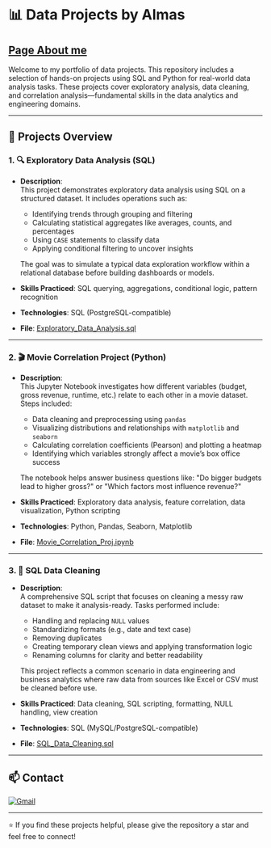 # 📊 Data Projects by Almas
## [Page About me](https://github.com/Almas1989)

Welcome to my portfolio of data projects. This repository includes a selection of hands-on projects using SQL and Python for real-world data analysis tasks. These projects cover exploratory analysis, data cleaning, and correlation analysis—fundamental skills in the data analytics and engineering domains.

---

## 📁 Projects Overview

### 1. 🔍 Exploratory Data Analysis (SQL)

- **Description**:  
  This project demonstrates exploratory data analysis using SQL on a structured dataset. It includes operations such as:
  - Identifying trends through grouping and filtering
  - Calculating statistical aggregates like averages, counts, and percentages
  - Using `CASE` statements to classify data
  - Applying conditional filtering to uncover insights

  The goal was to simulate a typical data exploration workflow within a relational database before building dashboards or models.

- **Skills Practiced**: SQL querying, aggregations, conditional logic, pattern recognition

- **Technologies**: SQL (PostgreSQL-compatible)

- **File**: [Exploratory_Data_Analysis.sql](https://github.com/Almas1989/Projects/blob/main/Exploratory%20Data%20Analysis.sql)

---

### 2. 🎬 Movie Correlation Project (Python)

- **Description**:  
  This Jupyter Notebook investigates how different variables (budget, gross revenue, runtime, etc.) relate to each other in a movie dataset. Steps included:
  - Data cleaning and preprocessing using `pandas`
  - Visualizing distributions and relationships with `matplotlib` and `seaborn`
  - Calculating correlation coefficients (Pearson) and plotting a heatmap
  - Identifying which variables strongly affect a movie’s box office success

  The notebook helps answer business questions like: "Do bigger budgets lead to higher gross?" or "Which factors most influence revenue?"

- **Skills Practiced**: Exploratory data analysis, feature correlation, data visualization, Python scripting

- **Technologies**: Python, Pandas, Seaborn, Matplotlib

- **File**: [Movie_Correlation_Proj.ipynb](https://github.com/Almas1989/Projects/blob/main/Movie%20Correlation%20Proj.ipynb)

---

### 3. 🧹 SQL Data Cleaning

- **Description**:  
  A comprehensive SQL script that focuses on cleaning a messy raw dataset to make it analysis-ready. Tasks performed include:
  - Handling and replacing `NULL` values
  - Standardizing formats (e.g., date and text case)
  - Removing duplicates
  - Creating temporary clean views and applying transformation logic
  - Renaming columns for clarity and better readability

  This project reflects a common scenario in data engineering and business analytics where raw data from sources like Excel or CSV must be cleaned before use.

- **Skills Practiced**: Data cleaning, SQL scripting, formatting, NULL handling, view creation

- **Technologies**: SQL (MySQL/PostgreSQL-compatible)

- **File**: [SQL_Data_Cleaning.sql](https://github.com/Almas1989/Projects/blob/main/SQL%20Data%20Cleaning.sql)

---

## 📫 Contact

[![Gmail](https://img.shields.io/badge/Gmail-D14836?style=flat&logo=gmail&logoColor=white)](mailto:yourname@gmail.com)


---

⭐ If you find these projects helpful, please give the repository a star and feel free to connect!
